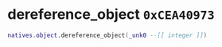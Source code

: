 # dereference_object `0xCEA40973`

```lua
natives.object.dereference_object(_unk0 --[[ integer ]])
```